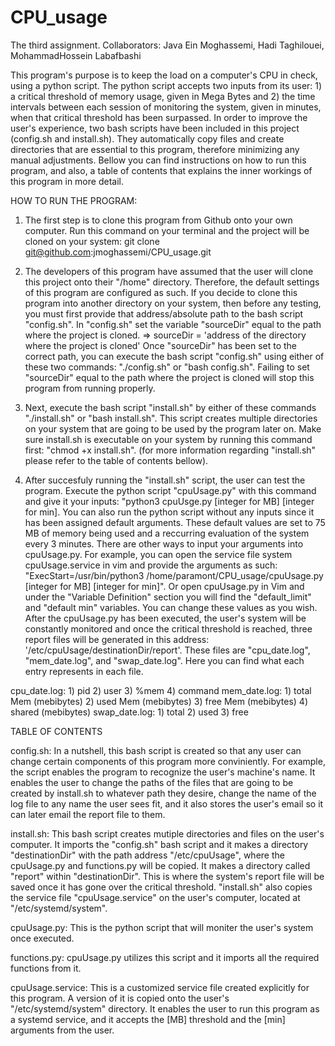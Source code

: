 # CPU_usage
The third assignment.
Collaborators:
  Java Ein Moghassemi, 
  Hadi Taghilouei, 
  MohammadHossein Labafbashi

This program's purpose is to keep the load on a computer's CPU in check, using a python script. The python script accepts two inputs from its user: 1) a critical threshold of memory usage, given in Mega Bytes and 2) the time intervals between each session of monitoring the system, given in minutes, when that critical threshold has been surpassed. In order to improve the user's experience, two bash scripts have been included in this project (config.sh and install.sh). They automatically copy files and create directories that are essential to this program, therefore minimizing any manual adjustments. 
Bellow you can find instructions on how to run this program, and also, a table of contents that explains the inner workings of this program in more detail.


HOW TO RUN THE PROGRAM:
1) The first step is to clone this program from Github onto your own computer. Run this command on your terminal and the project will be cloned on your system: 
git clone git@github.com:jmoghassemi/CPU_usage.git
  
2) The developers of this program have assumed that the user will clone this project onto their "/home" directory. Therefore, the default settings of this program are configured as such. If you decide to clone this program into another directory on your system, then before any testing, you must first provide that address/absolute path to the bash script "config.sh". In "config.sh" set the variable "sourceDir" equal to the path where the project is cloned.
=> sourceDir = 'address of the directory where the project is cloned'
Once "sourceDir" has been set to the correct path, you can execute the bash script "config.sh" using either of these two commands: "./config.sh" or "bash config.sh". Failing to set "sourceDir" equal to the path where the project is cloned will stop this program from running properly.	
    
3) Next, execute the bash script "install.sh" by either of these commands "./install.sh" or "bash install.sh". This script creates multiple directories on your system that are going to be used by the program later on. Make sure install.sh is executable on your system by running this command first: "chmod +x install.sh". (for more information regarding "install.sh" please refer to the table of contents bellow).

4) After succesfuly running the "install.sh" script, the user can test the program. Execute the python script "cpuUsage.py" with this command and give it your inputs: "python3 cpuUsge.py [integer for MB] [integer for min]. You can also run the python script without any inputs since it has been assigned default arguments. These default values are set to 75 MB of memory being used and a reccurring evaluation of the system every 3 minutes. 
There are other ways to input your arguments into cpuUsage.py. For example, you can open the service file system cpuUsage.service in vim and provide the arguments as such: "ExecStart=/usr/bin/python3 /home/paramont/CPU_usage/cpuUsage.py [integer for MB] [integer for min]". Or open cpuUsage.py in Vim and under the "Variable Definition" section you will find the "default_limit" and "default min" variables. You can change these values as you wish. After the cpuUsage.py has been executed, the user's system will be constantly monitored and once the critical threshold is reached, three report files will be generated in this address: '/etc/cpuUsage/destinationDir/report'. These files are "cpu_date.log", "mem_date.log", and "swap_date.log". Here you can find what each entry represents in each file.  

cpu_date.log: 1) pid 2) user 3) %mem 4) command
mem_date.log: 1) total Mem (mebibytes) 2) used Mem (mebibytes) 3) free Mem (mebibytes) 4) shared (mebibytes)
swap_date.log: 1) total 2) used 3) free 
  
TABLE OF CONTENTS

config.sh:
In a nutshell, this bash script is created so that any user can change certain components of this program more conviniently. For example, the script enables the program to recognize the user's machine's name. It enables the user to change the paths of the files that are going to be created by install.sh to whatever path they desire, change the name of the log file to any name the user sees fit, and it also stores the user's email so it can later email the report file to them. 

install.sh:
This bash script creates mutiple directories and files on the user's computer. It imports the "config.sh" bash script and it makes a directory "destinationDir" with the path address "/etc/cpuUsage", where the cpuUsage.py and functions.py will be copied. It makes a directory called "report" within "destinationDir". This is where the system's report file will be saved once it has gone over the critical threshold. "install.sh" also copies the service file "cpuUsage.service" on the user's computer, located at "/etc/systemd/system". 

cpuUsage.py:
This is the python script that will moniter the user's system once executed.

functions.py:
cpuUsage.py utilizes this script and it imports all the required functions from it.

cpuUsage.service:
This is a customized service file created explicitly for this program. A version of it is copied onto the user's "/etc/systemd/system" directory. It enables the user to run this program as a systemd service, and it accepts the [MB] threshold and the [min] arguments from the user.  


  
